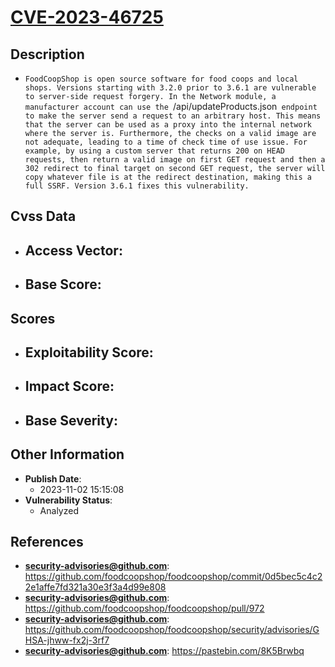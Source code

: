 
# [CVE-2023-46725](https://github.com/foodcoopshop/foodcoopshop/commit/0d5bec5c4c22e1affe7fd321a30e3f3a4d99e808)

## Description

- `FoodCoopShop is open source software for food coops and local shops. Versions starting with 3.2.0 prior to 3.6.1 are vulnerable to server-side request forgery. In the Network module, a manufacturer account can use the `/api/updateProducts.json` endpoint to make the server send a request to an arbitrary host. This means that the server can be used as a proxy into the internal network where the server is. Furthermore, the checks on a valid image are not adequate, leading to a time of check time of use issue. For example, by using a custom server that returns 200 on HEAD requests, then return a valid image on first GET request and then a 302 redirect to final target on second GET request, the server will copy whatever file is at the redirect destination, making this a full SSRF. Version 3.6.1 fixes this vulnerability.`

## Cvss Data

- **Access Vector**:
  - 
- **Base Score**:
  - 

## Scores

- **Exploitability Score**:
  - 
- **Impact Score**:
  - 
- **Base Severity**:
  - 

## Other Information

- **Publish Date**:
  - 2023-11-02 15:15:08
- **Vulnerability Status**:
  - Analyzed

## References

- **security-advisories@github.com**: https://github.com/foodcoopshop/foodcoopshop/commit/0d5bec5c4c22e1affe7fd321a30e3f3a4d99e808
- **security-advisories@github.com**: https://github.com/foodcoopshop/foodcoopshop/pull/972
- **security-advisories@github.com**: https://github.com/foodcoopshop/foodcoopshop/security/advisories/GHSA-jhww-fx2j-3rf7
- **security-advisories@github.com**: https://pastebin.com/8K5Brwbq
